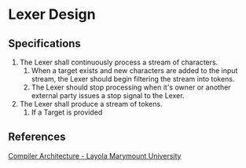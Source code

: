 # Lexer Design
## Specifications
1. The Lexer shall continuously process a stream of characters.
    1. When a target exists and new characters are added to the input stream, the Lexer should begin filtering the stream into tokens. 
    1. The Lexer should stop processing when it's owner or another external party issues a stop signal to the Lexer.
1. The Lexer shall produce a stream of tokens.
    1. If a Target is provided 

## References
[Compiler Architecture - Layola Marymount University](https://cs.lmu.edu/~ray/notes/compilerarchitecture/)
